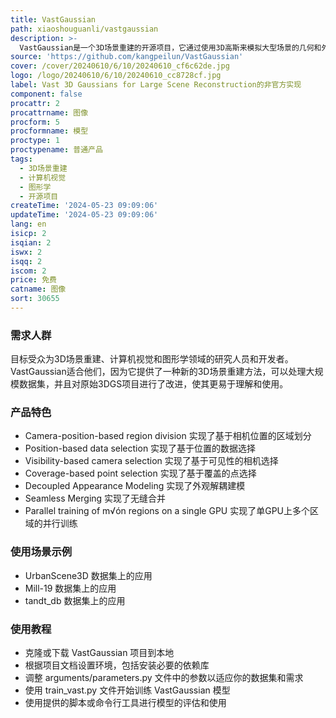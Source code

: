 ```yaml
---
title: VastGaussian
path: xiaoshouguanli/vastgaussian
description: >-
  VastGaussian是一个3D场景重建的开源项目，它通过使用3D高斯来模拟大型场景的几何和外观信息。这个项目是作者从零开始实现的，可能存在一些错误，但为3D场景重建领域提供了一种新的尝试。项目的主要优点包括对大型数据集的处理能力，以及对原始3DGS项目的改进，使其更易于理解和使用。
source: 'https://github.com/kangpeilun/VastGaussian'
cover: /cover/20240610/6/10/20240610_cf6c62de.jpg
logo: /logo/20240610/6/10/20240610_cc8728cf.jpg
label: Vast 3D Gaussians for Large Scene Reconstruction的非官方实现
component: false
procattr: 2
procattrname: 图像
procform: 5
procformname: 模型
proctype: 1
proctypename: 普通产品
tags:
  - 3D场景重建
  - 计算机视觉
  - 图形学
  - 开源项目
createTime: '2024-05-23 09:09:06'
updateTime: '2024-05-23 09:09:06'
lang: en
isicp: 2
isqian: 2
iswx: 2
isqq: 2
iscom: 2
price: 免费
catname: 图像
sort: 30655
---
```




### 需求人群
目标受众为3D场景重建、计算机视觉和图形学领域的研究人员和开发者。VastGaussian适合他们，因为它提供了一种新的3D场景重建方法，可以处理大规模数据集，并且对原始3DGS项目进行了改进，使其更易于理解和使用。

### 产品特色
* Camera-position-based region division 实现了基于相机位置的区域划分
* Position-based data selection 实现了基于位置的数据选择
* Visibility-based camera selection 实现了基于可见性的相机选择
* Coverage-based point selection 实现了基于覆盖的点选择
* Decoupled Appearance Modeling 实现了外观解耦建模
* Seamless Merging 实现了无缝合并
* Parallel training of m√ón regions on a single GPU 实现了单GPU上多个区域的并行训练

### 使用场景示例
* UrbanScene3D 数据集上的应用
* Mill-19 数据集上的应用
* tandt_db 数据集上的应用

### 使用教程
* 克隆或下载 VastGaussian 项目到本地
* 根据项目文档设置环境，包括安装必要的依赖库
* 调整 arguments/parameters.py 文件中的参数以适应你的数据集和需求
* 使用 train_vast.py 文件开始训练 VastGaussian 模型
* 使用提供的脚本或命令行工具进行模型的评估和使用

  
